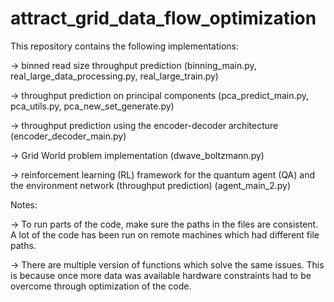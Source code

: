 # attract_grid_data_flow_optimization

This repository contains the following implementations:

-> binned read size throughput prediction (binning_main.py, real_large_data_processing.py, real_large_train.py)

-> throughput prediction on principal components (pca_predict_main.py, pca_utils.py, pca_new_set_generate.py)

-> throughput prediction using the encoder-decoder architecture (encoder_decoder_main.py)

-> Grid World problem implementation (dwave_boltzmann.py)

-> reinforcement learning (RL) framework for the quantum agent (QA) and the environment network (throughput prediction) (agent_main_2.py)

Notes:

-> To run parts of the code, make sure the paths in the files are consistent. A lot of the code has been run on remote machines which had different file paths.

-> There are multiple version of functions which solve the same issues. This is because once more data was available hardware constraints had to be overcome through 
optimization of the code.

 
